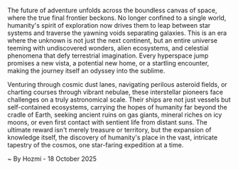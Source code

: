 
The future of adventure unfolds across the boundless canvas of space, where the true final frontier beckons. No longer confined to a single world, humanity's spirit of exploration now drives them to leap between star systems and traverse the yawning voids separating galaxies. This is an era where the unknown is not just the next continent, but an entire universe teeming with undiscovered wonders, alien ecosystems, and celestial phenomena that defy terrestrial imagination. Every hyperspace jump promises a new vista, a potential new home, or a startling encounter, making the journey itself an odyssey into the sublime.

Venturing through cosmic dust lanes, navigating perilous asteroid fields, or charting courses through vibrant nebulae, these interstellar pioneers face challenges on a truly astronomical scale. Their ships are not just vessels but self-contained ecosystems, carrying the hopes of humanity far beyond the cradle of Earth, seeking ancient ruins on gas giants, mineral riches on icy moons, or even first contact with sentient life from distant suns. The ultimate reward isn't merely treasure or territory, but the expansion of knowledge itself, the discovery of humanity's place in the vast, intricate tapestry of the cosmos, one star-faring expedition at a time.

~ By Hozmi - 18 October 2025
